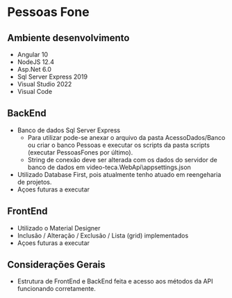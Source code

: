 # Pessoas Fone

## Ambiente desenvolvimento
 - Angular 10 
 - NodeJS 12.4
 - Asp.Net 6.0
 - Sql Server Express 2019
 - Visual Studio 2022
 - Visual Code
## BackEnd
 - Banco de dados Sql Server Express
   - Para utilizar pode-se anexar o arquivo da pasta AcessoDados/Banco ou criar o banco Pessoas e executar os scripts da pasta scripts (executar PessoasFones por último).
   - String de conexão deve ser alterada com os dados do servidor de banco de dados em video-teca.WebApi\appsettings.json
 - Utilizado Database First, pois atualmente tenho atuado em reengeharia de projetos.  
 - Açoes futuras a executar
## FrontEnd
 - Utilizado o Material Designer
 - Inclusão / Alteração / Exclusão / Lista (grid) implementados
 - Açoes futuras a executar
## Considerações Gerais
 - Estrutura de FrontEnd e BackEnd feita e acesso aos métodos da API funcionando corretamente.
